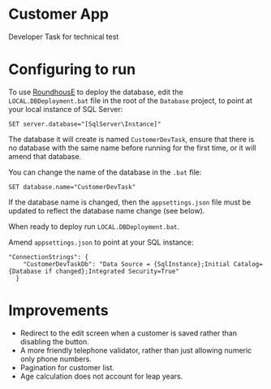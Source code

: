 # Customer App
Developer Task for technical test

# Configuring to run

To use [RoundhousE](https://github.com/chucknorris/roundhouse) to deploy the database, edit the `LOCAL.DBDeployment.bat` file in the root of the `Database` project, to point at your local instance of SQL Server:

```
SET server.database="[SqlServer\Instance]"
```

The database it will create is named `CustomerDevTask`, ensure that there is no database with the same name before running for the first time, or it will amend that database.

You can change the name of the database in the `.bat` file:

```
SET database.name="CustomerDevTask"
```

If the database name is changed, then the `appsettings.json` file must be updated to reflect the database name change (see below).

When ready to deploy run `LOCAL.DBDeployment.bat`.

Amend `appsettings.json` to point at your SQL instance:

```
"ConnectionStrings": {
    "CustomerDevTaskDb": "Data Source = {SqlInstance};Initial Catalog={Database if changed};Integrated Security=True"
  }
 ```
# Improvements

- Redirect to the edit screen when a customer is saved rather than disabling the button. 
- A more friendly telephone validator, rather than just allowing numeric only phone numbers.
- Pagination for customer list.
- Age calculation does not account for leap years.
